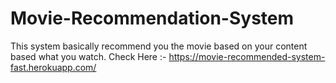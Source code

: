# Movie-Recommendation-System
This system basically recommend you the movie based on your content based what you watch.
Check Here :- https://movie-recommended-system-fast.herokuapp.com/ 


<a href="https://drive.google.com/file/d/1O0XSl2xYYWCPLWb8DW4NIdKDvCDV24vq/view?usp=sharing"></a>
